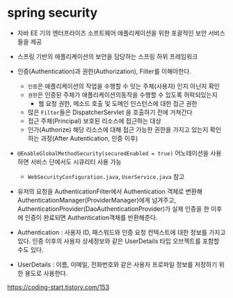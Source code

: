 
# spring security
  - 자바 EE 기의 엔터프라이즈 소프트웨어 애플리케이션을 위한 포괄적인 보안 서비스들을 제공
  - 스프링 기반의 애플리케이션의 보안을 담당하는 스프링 하위 프레임워크
  - 인증(Authentication)과 권한(Authorization), Filter를 이해야한다.
    + ```인증```은 애플리케이션의 작업을 수행할 수 잇는 주체(사용자) 인지 아닌지 확인
    + ```권한```은 인증된 주체가 애플리케이션의동작을 수행할 수 있도록 허락되있는지   
      * 웹 요청 권한, 메소드 호출 및 도메인 인스턴스에 대한 접근 권한
    + 많은 ```Filter```들은 DispatcherServlet 을 호출하기 전에 거쳐간다 
    + 접근 주체(Principal) 보호된 리소스에 접근하는 대상
    + 인가(Authorize) 해당 리소스에 대해 접근 가능한 권한을 가지고 있는지 확인하는 과정(After Autentication, 인증 이후)
    
  - ```@EnableGlobalMethodSecurity(securedEnabled = true)``` 어노테이션을 사용하면 서비스 단에서도 시큐리티 사용 가능
    + ```WebSecurityConfiguration.java```, ```UserService.java``` 참고 
    
        
- 유저의 요청을 AuthenticationFilter에서 Authentication 객체로 변환해 AuthenticationManager(ProviderManager)에게 넘겨주고, AuthenticationProvider(DaoAuthenticationProvider)가 실제 인증을 한 이후에 인증이 완료되면 Authentication객체를 반환해준다.
- Authentication : 사용자 ID, 패스워드와 인증 요청 컨텍스트에 대한 정보를 가지고 있다. 인증 이후의 사용자 상세정보와 같은 UserDetails 타입 오브젝트를 포함할 수도 있다. 
- UserDetails : 이름, 이메일, 전화번호와 같은 사용자 프로파일 정보를 저장하기 위한 용도로 사용한다.


        

https://coding-start.tistory.com/153        